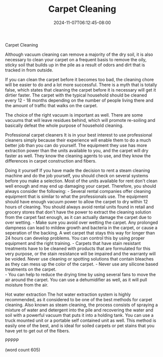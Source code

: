 ﻿---
title: "Carpet Cleaning"
date: 2024-11-07T06:12:45-08:00
description: "Carpet Tips for Web Success"
featured_image: "/images/Carpet.jpg"
tags: ["Carpet"]
---

Carpet Cleaning

Although vacuum cleaning can remove a majority of the
dry soil, it is also necessary to clean your carpet
on a frequent basis to remove the oily, sticky soil
that builds up in the pile as a result of odors and
dirt that is tracked in from outside.  

If you can clean the carpet before it becomes too
bad, the cleaning chore will be easier to do and a
lot more successful.  There is a myth that is totally
false, which states that cleaning the carpet before
it is necessary will get it dirtier faster.  The
carpet with the typical household should be cleaned
every 12 - 18 months depending on the number of
people living there and the amount of traffic that
walks on the carpet.

The choice of the right vacuum is important as 
well.  There are some vacuums that will leave 
residues behind, which will promote re-soiling and
basically defeat the whole purpose of household
cleaning.  

Professional carpet cleaners
It is in your best interest to use professional
cleaners simply because their experience will enable
them to do a much better job than you can do yourself.
The equipment they use has more extraction power 
than the units available to you, and the carpet
will dry faster as well.  They know the cleaning
agents to use, and they know the differences in
carpet construction and fibers.

Doing it yourself
If you have made the decision to rent a steam
cleaning machine and do the job yourself, you 
should check on several systems before you make a
selection.  Most of the units available for rent 
don't clean well enough and may end up damaging
your carpet.  Therefore, you should always consider
the following:
	-  Several rental companies offer cleaning
equipment that is similar to what the professionals
use.  The equipment should have enough vacuum
power to allow the carpet to dry within 12 hours
of cleaning.  You should always avoid rental units
found in retail and grocery stores that don't 
have the power to extract the cleaning solution
from the carpet fast enough, as it can actually
damage the carpet due to over wetting.
	-  Make sure you avoid over wetting the
carpet.  Any prolonged dampness can lead to mildew
growth and bacteria in the carpet, or cause a
seperation of the backing.  A wet carpet that stays
this way for longer than 24 hours can develop
problems.  You can control this by using proper
equipment and the right training.
	-  Carpets that have stain resistant 
treatments have to be cleaned with products that
are formulated for this very purpose, or the stain
resistance will be impaired and the warranty will 
be voided.  Never use cleaning or spotting solutions
that contain bleaches as they can mess up the color
of the carpet.
	-  Never use any silicone based treatments
on the carpet.  
	-  You can help to reduce the drying time
by using several fans to move the air around the
carpet.  You can use a dehumidifier as well, as
it will pull moisture from the air.  

Hot water extraction
The hot water extraction system is highly recommended,
as it considered to be one of the best methods 
for carpet cleaning.  Also known as steam cleaning,
the process consists of spraying a mixture of water
and detergent into the pile and recovering the 
water and soil with a powerful vacuum that puts it
into a holding tank.  You can use a truck mounted
unit or a portable self contained unit as well.  This
method is easily one of the best, and is ideal for
soiled carpets or pet stains that you have yet to
get out of the fibers.

PPPPP

(word count 605)
